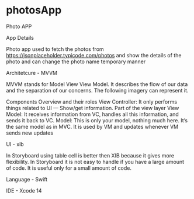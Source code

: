 # photosApp
Photo APP

App Details

Photo app used to fetch the photos from https://jsonplaceholder.typicode.com/photos and show the details of the photo and can change the photo name temporary manner

Architetcure - MVVM

MVVM stands for Model View View Model. It describes the flow of our data and the separation of our concerns. The following imagery can represent it.

Components Overview and their roles
View Controller:
It only performs things related to UI — Show/get information. Part of the view layer
View Model: It receives information from VC, handles all this information, and sends it back to VC.
Model: This is only your model, nothing much here. It’s the same model as in MVC. It is used by VM and updates whenever VM sends new updates


UI - xib

In Storyboard using table cell is better then XIB because it gives more flexibility. In Storyboard it is not easy to handle if you have a large amount of code. It is useful only for a small amount of code.

Language - Swift

IDE - Xcode 14

